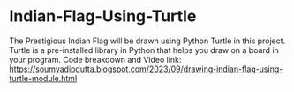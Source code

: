 # Indian-Flag-Using-Turtle

The Prestigious Indian Flag will be drawn using Python Turtle in this project. Turtle is a pre-installed library in Python that helps you draw on a board in your program.
Code breakdown and Video link: https://soumyadipdutta.blogspot.com/2023/09/drawing-indian-flag-using-turtle-module.html
